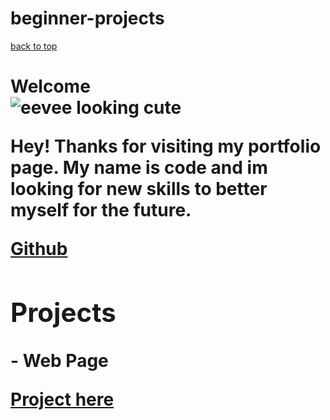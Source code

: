 # beginner-projects

<nav id="navbar">
  
  <a href="#welcome-section"> back to top </a>
  
</nav>

<h1 id="welcome-section">Welcome</h>

<div><img class="eevee-pic" src="https://assets.pokemon.com/assets/cms2/img/pokedex/full/133.png" alt="eevee looking cute"><div>
  

  
<p1> Hey! Thanks for visiting my portfolio page. My name is code and im looking for new skills to better myself for the future. </p1>

  <a href="https://github.com/" target="_blank"> Github</a>
  
<main>
  
  <h2 id="projects">Projects</h2>
  
  <p2 class="project-title">- Web Page </p2>
  
  <a id="project-link" href="https://github.com/codebever/beginner-projects" target="_blank"> Project here</a>
  
</main>
